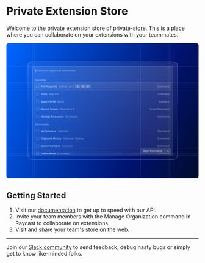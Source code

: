 # Private Extension Store

Welcome to the private extension store of private-store. This is a place where you can collaborate on your extensions with your teammates.

![Extension Store](https://raw.githubusercontent.com/raycast/extensions/main/images/header.png)

## Getting Started

1. Visit our [documentation](https://developers.raycast.com) to get up to speed with our API.
2. Invite your team members with the Manage Organization command in Raycast to collaborate on extensions.
3. Visit and share your [team's store on the web](https://raycast.com/private-store).

---

Join our [Slack community](https://raycast.com/community) to send feedback, debug nasty bugs or simply get to know like-minded folks.